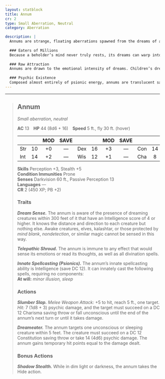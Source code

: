```yaml
---
layout: statblock
title: Annum
cr: 2
type: Small Aberration, Neutral
category: Aberration

description: |
  Annums are strange, floating aberrations spawned from the dreams of an eternally hungry beholder. Born from psychic energy, these creatures feed upon dreams, leaving behind a fog tinted by the emotions they consume. Pink mist trails from pleasant dreams, while black vapor follows the nightmares they devour.
  
  ### Eaters of Millions
  Because a beholder’s mind never truly rests, its dreams can warp into physical forms. Most of the time, such dreams spawn more beholders. In rarer cases, however, they give birth to annums—hungry dream parasites that drift silently through the night, drawn to sleeping minds. They often appear harmless or even endearing, luring creatures into slumber before feeding on their dreams.
  
  ### Raw Attraction
  Annums are drawn to the emotional intensity of dreams. Children’s dreams attract them the most, bursting with pure imagination and fear. As they feed, a thin fog forms around them—the visible manifestation of psychic essence being drained.
  
  ### Psychic Existence
  Composed almost entirely of psionic energy, annums are translucent save for their glowing red eyes. Prolonged contact with one can cause migraines, confusion, and paranoia. They are silent but ever watchful, drifting like sentient mist between the waking and dreaming worlds.
---
```


___
> ## Annum
> *Small aberration, neutral*
>
> **AC** 13 **HP** 44 (8d6 + 16) **Speed** 5 ft., fly 30 ft. (hover)
>
> | | | MOD | SAVE | | | MOD | SAVE | | | MOD | SAVE |
> |:--|:-:|:----:|:----:|:--|:-:|:----:|:----:|:--|:-:|:----:|:----:|
> |Str|10| +0 | — |Dex|16| +3 | — |Con|14| +2 | — |
> |Int|14| +2 | — |Wis|12| +1 | — |Cha|8| -1 | — |
>
> **Skills** Perception +3, Stealth +5  
> **Condition Immunities** Prone  
> **Senses** Darkvision 60 ft., Passive Perception 13  
> **Languages** —  
> **CR** 2 (450 XP; PB +2)
>
> ### Traits
>
> ***Dream Sense.*** The annum is aware of the presence of dreaming creatures within 300 feet of it that have an Intelligence score of 4 or higher. It knows the distance and direction to each creature but nothing else. Awake creatures, elves, kalashtar, or those protected by *mind blank*, *nondetection*, or similar magic cannot be sensed in this way.  
>
> ***Telepathic Shroud.*** The annum is immune to any effect that would sense its emotions or read its thoughts, as well as all divination spells.  
>
> ***Innate Spellcasting (Psionics).*** The annum’s innate spellcasting ability is Intelligence (save DC 12). It can innately cast the following spells, requiring no components:  
> **At will:** *minor illusion, sleep*
>
> ### Actions
>
> ***Slumber Slap.*** *Melee Weapon Attack:* +5 to hit, reach 5 ft., one target. *Hit:* 7 (1d8 + 3) psychic damage, and the target must succeed on a DC 12 Charisma saving throw or fall unconscious until the end of the annum’s next turn or until it takes damage.  
>
> ***Dreameater.*** The annum targets one unconscious or sleeping creature within 5 feet. The creature must succeed on a DC 12 Constitution saving throw or take 14 (4d6) psychic damage. The annum gains temporary hit points equal to the damage dealt.
>
> ### Bonus Actions
>
> ***Shadow Stealth.*** While in dim light or darkness, the annum takes the Hide action.

